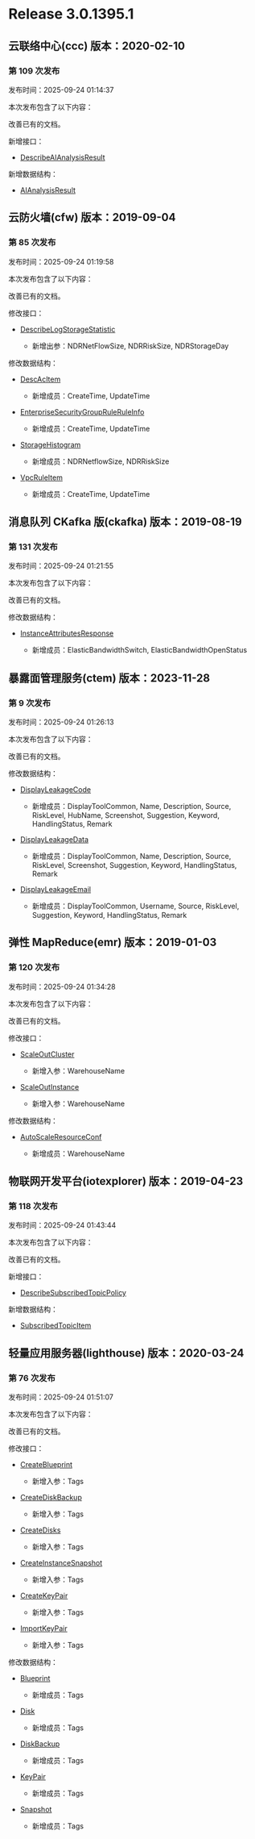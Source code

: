 # Release 3.0.1395.1

## 云联络中心(ccc) 版本：2020-02-10

### 第 109 次发布

发布时间：2025-09-24 01:14:37

本次发布包含了以下内容：

改善已有的文档。

新增接口：

* [DescribeAIAnalysisResult](https://cloud.tencent.com/document/api/679/123716)

新增数据结构：

* [AIAnalysisResult](https://cloud.tencent.com/document/api/679/47715#AIAnalysisResult)



## 云防火墙(cfw) 版本：2019-09-04

### 第 85 次发布

发布时间：2025-09-24 01:19:58

本次发布包含了以下内容：

改善已有的文档。

修改接口：

* [DescribeLogStorageStatistic](https://cloud.tencent.com/document/api/1132/120865)

	* 新增出参：NDRNetFlowSize, NDRRiskSize, NDRStorageDay


修改数据结构：

* [DescAcItem](https://cloud.tencent.com/document/api/1132/49071#DescAcItem)

	* 新增成员：CreateTime, UpdateTime

* [EnterpriseSecurityGroupRuleRuleInfo](https://cloud.tencent.com/document/api/1132/49071#EnterpriseSecurityGroupRuleRuleInfo)

	* 新增成员：CreateTime, UpdateTime

* [StorageHistogram](https://cloud.tencent.com/document/api/1132/49071#StorageHistogram)

	* 新增成员：NDRNetflowSize, NDRRiskSize

* [VpcRuleItem](https://cloud.tencent.com/document/api/1132/49071#VpcRuleItem)

	* 新增成员：CreateTime, UpdateTime




## 消息队列 CKafka 版(ckafka) 版本：2019-08-19

### 第 131 次发布

发布时间：2025-09-24 01:21:55

本次发布包含了以下内容：

改善已有的文档。

修改数据结构：

* [InstanceAttributesResponse](https://cloud.tencent.com/document/api/597/40861#InstanceAttributesResponse)

	* 新增成员：ElasticBandwidthSwitch, ElasticBandwidthOpenStatus




## 暴露面管理服务(ctem) 版本：2023-11-28

### 第 9 次发布

发布时间：2025-09-24 01:26:13

本次发布包含了以下内容：

改善已有的文档。

修改数据结构：

* [DisplayLeakageCode](https://cloud.tencent.com/document/api/1755/120320#DisplayLeakageCode)

	* 新增成员：DisplayToolCommon, Name, Description, Source, RiskLevel, HubName, Screenshot, Suggestion, Keyword, HandlingStatus, Remark

* [DisplayLeakageData](https://cloud.tencent.com/document/api/1755/120320#DisplayLeakageData)

	* 新增成员：DisplayToolCommon, Name, Description, Source, RiskLevel, Screenshot, Suggestion, Keyword, HandlingStatus, Remark

* [DisplayLeakageEmail](https://cloud.tencent.com/document/api/1755/120320#DisplayLeakageEmail)

	* 新增成员：DisplayToolCommon, Username, Source, RiskLevel, Suggestion, Keyword, HandlingStatus, Remark




## 弹性 MapReduce(emr) 版本：2019-01-03

### 第 120 次发布

发布时间：2025-09-24 01:34:28

本次发布包含了以下内容：

改善已有的文档。

修改接口：

* [ScaleOutCluster](https://cloud.tencent.com/document/api/589/83952)

	* 新增入参：WarehouseName

* [ScaleOutInstance](https://cloud.tencent.com/document/api/589/34264)

	* 新增入参：WarehouseName


修改数据结构：

* [AutoScaleResourceConf](https://cloud.tencent.com/document/api/589/33981#AutoScaleResourceConf)

	* 新增成员：WarehouseName




## 物联网开发平台(iotexplorer) 版本：2019-04-23

### 第 118 次发布

发布时间：2025-09-24 01:43:44

本次发布包含了以下内容：

改善已有的文档。

新增接口：

* [DescribeSubscribedTopicPolicy](https://cloud.tencent.com/document/api/1081/123717)

新增数据结构：

* [SubscribedTopicItem](https://cloud.tencent.com/document/api/1081/34988#SubscribedTopicItem)



## 轻量应用服务器(lighthouse) 版本：2020-03-24

### 第 76 次发布

发布时间：2025-09-24 01:51:07

本次发布包含了以下内容：

改善已有的文档。

修改接口：

* [CreateBlueprint](https://cloud.tencent.com/document/api/1207/54385)

	* 新增入参：Tags

* [CreateDiskBackup](https://cloud.tencent.com/document/api/1207/84381)

	* 新增入参：Tags

* [CreateDisks](https://cloud.tencent.com/document/api/1207/90853)

	* 新增入参：Tags

* [CreateInstanceSnapshot](https://cloud.tencent.com/document/api/1207/54390)

	* 新增入参：Tags

* [CreateKeyPair](https://cloud.tencent.com/document/api/1207/55543)

	* 新增入参：Tags

* [ImportKeyPair](https://cloud.tencent.com/document/api/1207/55538)

	* 新增入参：Tags


修改数据结构：

* [Blueprint](https://cloud.tencent.com/document/api/1207/47576#Blueprint)

	* 新增成员：Tags

* [Disk](https://cloud.tencent.com/document/api/1207/47576#Disk)

	* 新增成员：Tags

* [DiskBackup](https://cloud.tencent.com/document/api/1207/47576#DiskBackup)

	* 新增成员：Tags

* [KeyPair](https://cloud.tencent.com/document/api/1207/47576#KeyPair)

	* 新增成员：Tags

* [Snapshot](https://cloud.tencent.com/document/api/1207/47576#Snapshot)

	* 新增成员：Tags





